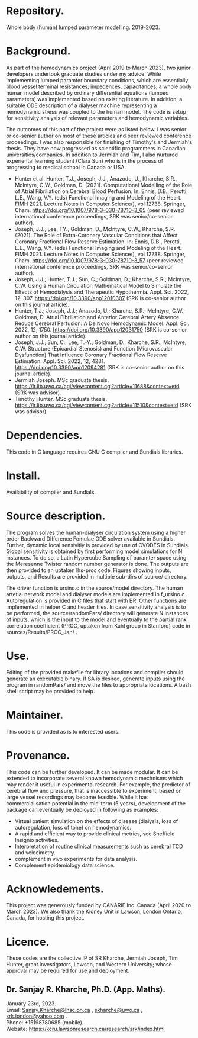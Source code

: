 # Repository.  

Whole body (human) lumped parameter modelling. 2019-2023.

# Background.  

As part of the hemodynamics project (April 2019 to March 2023), two junior developers undertook graduate studies under
my advice. While implementing lumped paramter boundary conditions, which are essentially blood vessel terminal resistances,
impedences, capacitances, a whole body human model described by ordinary differential equations (lumped parameters) 
was implemented based on existing literature. In addition, a suitable ODE description of a dialyser machine representing
a hemodynamic stress was coupled to the human model. The code is setup for sensitivity analysis of relevant parameters and 
hemodynamic variables.  

The outcomes of this part of the project were as listed below. I was senior or co-senior author on most of these
articles and peer reviewed conference proceedings. I was also responsible for finishing of Timothy's and Jermiah's thesis.
They have now progressed as scientific programmers in Canadian universities/companies. In addition to Jermiah and Tim,
I also nurtured experiental learning student (Clara Sun) who is in the process of progressing to medical school in Canada 
or USA.  
* Hunter et al. Hunter, T.J., Joseph, J.J., Anazodo, U., Kharche, S.R., McIntyre, C.W., Goldman, D. (2021). Computational Modelling of the Role of Atrial Fibrillation on Cerebral Blood Perfusion. In: Ennis, D.B., Perotti, L.E., Wang, V.Y. (eds) Functional Imaging and Modeling of the Heart. FIMH 2021. Lecture Notes in Computer Science(), vol 12738. Springer, Cham. https://doi.org/10.1007/978-3-030-78710-3_65 (peer reviewed international conference proceedings, SRK was senior/co-senior author).  
* Joseph, J.J., Lee, TY., Goldman, D., McIntyre, C.W., Kharche, S.R. (2021). The Role of Extra-Coronary Vascular Conditions that Affect Coronary Fractional Flow Reserve Estimation. In: Ennis, D.B., Perotti, L.E., Wang, V.Y. (eds) Functional Imaging and Modeling of the Heart. FIMH 2021. Lecture Notes in Computer Science(), vol 12738. Springer, Cham. https://doi.org/10.1007/978-3-030-78710-3_57 (peer reviewed international conference proceedings, SRK was senior/co-senior author).  
* Joseph, J.J.; Hunter, T.J.; Sun, C.; Goldman, D.; Kharche, S.R.; McIntyre, C.W. Using a Human Circulation Mathematical Model to Simulate the Effects of Hemodialysis and Therapeutic Hypothermia. Appl. Sci. 2022, 12, 307. https://doi.org/10.3390/app12010307 (SRK is co-senior author on this journal article).  
*  Hunter, T.J.; Joseph, J.J.; Anazodo, U.; Kharche, S.R.; McIntyre, C.W.; Goldman, D. Atrial Fibrillation and Anterior Cerebral Artery Absence Reduce Cerebral Perfusion: A De Novo Hemodynamic Model. Appl. Sci. 2022, 12, 1750. https://doi.org/10.3390/app12031750 (SRK is co-senior author on this journal article).  
* Joseph, J.J.; Sun, C.; Lee, T.-Y.; Goldman, D.; Kharche, S.R.; McIntyre, C.W. Structure (Epicardial Stenosis) and Function (Microvascular Dysfunction) That Influence Coronary Fractional Flow Reserve Estimation. Appl. Sci. 2022, 12, 4281. https://doi.org/10.3390/app12094281 (SRK is co-senior author on this journal article).  
* Jermiah Joseph. MSc graduate thesis. https://ir.lib.uwo.ca/cgi/viewcontent.cgi?article=11688&context=etd (SRK was advisor).  
* Timothy Hunter. MSc graduate thesis. https://ir.lib.uwo.ca/cgi/viewcontent.cgi?article=11510&context=etd (SRK was advisor).  

# Dependencies.  

This code in C language requires GNU C compiler and Sundials libraries.

# Install.  

Availability of compiler and Sundials.

# Source description.  

The program solves the human-dialyser circulation system using a higher order Backward Difference Fomulae ODE solver available in Sundials. Further, dynamic local sensivitiy is provided by use of CVODES in Sundials. Global sensitivity is obtained
by first performing model simulations for N instances. To do so, a Latin Hypercube Sampling of paramter space using the Meresenne Twister random number generator is done. The outputs are then provided to an uptaken lhs-prcc code. Figures showing inputs, outputs, and Results are provided in multiple sub-dirs of source/ directory.  

The driver function is ursino.c in the source/model directory. The human artetial network model and dialyser models are implemented in f_ursino.c . Autoregulation is provided in C files that start with BR. Other functions are implemented in helper C and header files. In case sensitivity analysis is to be performed, the source/randomPars/ directory will generate N instances of inputs, which is the input to the model and eventually to the partial rank correlation coefficient (PRCC, uptaken from Kuhl group in Stanford) code in sources/Results/PRCC_Jan/ .  

# Use.  

Editing of the provided makefile for library locations and compiler should generate an executable binary. If SA is desired, generate inputs using the program in randomPars/ and move the files to appropriate locations. A bash shell script may be provided to help.

# Maintainer.  

This code is provided as is to interested users.

# Provenance.  

This code can be further developed. It can be made modular. It can be extended to incorporate several known hemodynamic
mechnisms which may render it useful in experimental research. For example, the predictor of cerebral flow and pressure,
that is inaccessible to experiment, based on large vessel recordings may become feasible. While it has commercialisation potential in the mid-term (5 years), development of the package can eventually be deployed in following as examples:  
* Virtual patient simulation on the effects of disease (dialysis, loss of autoregulation, loss of tone) on hemodynamics.  
* A rapid and efficient way to provide clinical metrics, see Sheffield Insignio activities.  
* Interpretation of routine clinical measurements such as cerebral TCD and velocimetry.  
* complement in vivo experiments for data analysis.  
* Complement epidemiology data science.  

# Acknowledements.

This project was generously funded by CANARIE Inc. Canada (April 2020 to March 2023). We also thank the Kidney Unit in Lawson, London Ontario, Canada, for hosting this project.

# Licence.  

These codes are the collective IP of SR Kharche, Jermiah Joseph, Tim Hunter, grant investigators, Lawson, and Western University; whose approval may be required for use and deployment.  

## Dr. Sanjay R. Kharche, Ph.D. (App. Maths).  
January 23rd, 2023.  
Email: Sanjay.Kharche@lhsc.on.ca , skharche@uwo.ca , srk.london@yahoo.com .  
Phone: +15198780685 (mobile).  
Website: https://kcru.lawsonresearch.ca/research/srk/index.html  

